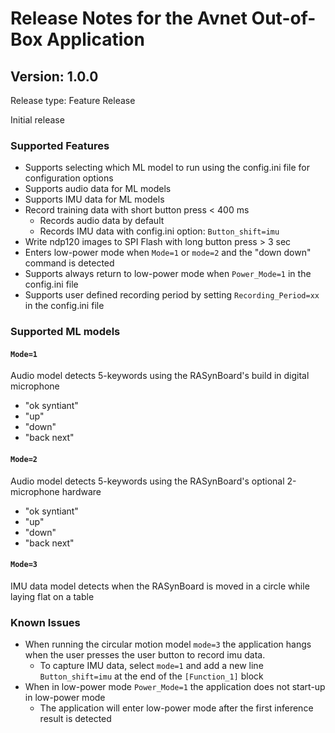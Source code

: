 # Release Notes for the Avnet Out-of-Box Application

## Version: 1.0.0
Release type: Feature Release

Initial release

### Supported Features
- Supports selecting which ML model to run using the config.ini file for configuration options
- Supports audio data for ML models
- Supports IMU data for ML models
- Record training data with short button press < 400 ms
  - Records audio data by default
  - Records IMU data with config.ini option: ```Button_shift=imu```
- Write ndp120 images to SPI Flash with long button press > 3 sec
- Enters low-power mode when ```Mode=1``` or ```mode=2``` and the "down down" command is detected
- Supports always return to low-power mode when ```Power_Mode=1``` in the config.ini file
- Supports user defined recording period by setting ```Recording_Period=xx``` in the config.ini file

### Supported ML models
#### ```Mode=1```
Audio model detects 5-keywords using the RASynBoard's build in digital microphone

- "ok syntiant"
- "up"
- "down"
- "back next"

#### ```Mode=2```
Audio model detects 5-keywords using the RASynBoard's optional 2-microphone hardware

- "ok syntiant"
- "up"
- "down"
- "back next"

#### ```Mode=3```
IMU data model detects when the RASynBoard is moved in a circle while laying flat on a table


### Known Issues
- When running the circular motion model ```mode=3``` the application hangs when the user presses the user button to record imu data. 
  - To capture IMU data, select ```mode=1``` and add a new line ```Button_shift=imu``` at the end of the ```[Function_1]``` block
- When in low-power mode ```Power_Mode=1``` the application does not start-up in low-power mode
  - The application will enter low-power mode after the first inference result is detected